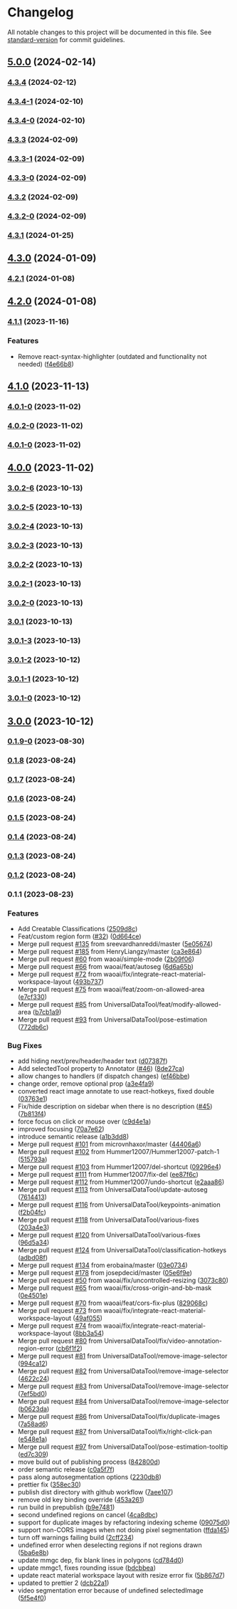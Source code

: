 # Changelog

All notable changes to this project will be documented in this file. See [standard-version](https://github.com/conventional-changelog/standard-version) for commit guidelines.

## [5.0.0](https://github.com/starwit/react-image-annotate/compare/4.3.4...5.0.0) (2024-02-14)

### [4.3.4](https://github.com/starwit/react-image-annotate/compare/4.3.4-1...4.3.4) (2024-02-12)

### [4.3.4-1](https://github.com/starwit/react-image-annotate/compare/4.3.4-0...4.3.4-1) (2024-02-10)

### [4.3.4-0](https://github.com/starwit/react-image-annotate/compare/4.3.3...4.3.4-0) (2024-02-10)

### [4.3.3](https://github.com/starwit/react-image-annotate/compare/4.3.3-1...4.3.3) (2024-02-09)

### [4.3.3-1](https://github.com/starwit/react-image-annotate/compare/4.3.3-0...4.3.3-1) (2024-02-09)

### [4.3.3-0](https://github.com/starwit/react-image-annotate/compare/4.3.2...4.3.3-0) (2024-02-09)

### [4.3.2](https://github.com/starwit/react-image-annotate/compare/4.3.2-0...4.3.2) (2024-02-09)

### [4.3.2-0](https://github.com/starwit/react-image-annotate/compare/4.3.1...4.3.2-0) (2024-02-09)

### [4.3.1](https://github.com/starwit/react-image-annotate/compare/4.3.0...4.3.1) (2024-01-25)

## [4.3.0](https://github.com/starwit/react-image-annotate/compare/4.2.1...4.3.0) (2024-01-09)

### [4.2.1](https://github.com/starwit/react-image-annotate/compare/4.2.0...4.2.1) (2024-01-08)

## [4.2.0](https://github.com/starwit/react-image-annotate/compare/4.1.1...4.2.0) (2024-01-08)

### [4.1.1](https://github.com/starwit/react-image-annotate/compare/4.1.0...4.1.1) (2023-11-16)


### Features

* Remove react-syntax-highlighter (outdated and functionality not needed) ([f4e66b8](https://github.com/starwit/react-image-annotate/commit/f4e66b8ded0c60e82b5decaa9e4df9c87b4ef014))

## [4.1.0](https://github.com/starwit/react-image-annotate/compare/4.0.2-0...4.1.0) (2023-11-13)

### [4.0.1-0](https://github.com/starwit/react-image-annotate/compare/4.0.0...4.0.1-0) (2023-11-02)

### [4.0.2-0](https://github.com/starwit/react-image-annotate/compare/4.0.0...4.0.2-0) (2023-11-02)

### [4.0.1-0](https://github.com/starwit/react-image-annotate/compare/4.0.0...4.0.1-0) (2023-11-02)

## [4.0.0](https://github.com/starwit/react-image-annotate/compare/3.0.2-6...4.0.0) (2023-11-02)

### [3.0.2-6](https://github.com/starwit/react-image-annotate/compare/3.0.2-5...3.0.2-6) (2023-10-13)

### [3.0.2-5](https://github.com/starwit/react-image-annotate/compare/3.0.2-4...3.0.2-5) (2023-10-13)

### [3.0.2-4](https://github.com/starwit/react-image-annotate/compare/3.0.2-3...3.0.2-4) (2023-10-13)

### [3.0.2-3](https://github.com/starwit/react-image-annotate/compare/3.0.2-2...3.0.2-3) (2023-10-13)

### [3.0.2-2](https://github.com/starwit/react-image-annotate/compare/3.0.2-1...3.0.2-2) (2023-10-13)

### [3.0.2-1](https://github.com/starwit/react-image-annotate/compare/3.0.2-0...3.0.2-1) (2023-10-13)

### [3.0.2-0](https://github.com/starwit/react-image-annotate/compare/3.0.1...3.0.2-0) (2023-10-13)

### [3.0.1](https://github.com/starwit/react-image-annotate/compare/3.0.1-3...3.0.1) (2023-10-13)

### [3.0.1-3](https://github.com/starwit/react-image-annotate/compare/3.0.1-2...3.0.1-3) (2023-10-13)

### [3.0.1-2](https://github.com/starwit/react-image-annotate/compare/3.0.1-1...3.0.1-2) (2023-10-12)

### [3.0.1-1](https://github.com/starwit/react-image-annotate/compare/3.0.1-0...3.0.1-1) (2023-10-12)

### [3.0.1-0](https://github.com/starwit/react-image-annotate/compare/3.0.0...3.0.1-0) (2023-10-12)

## [3.0.0](https://github.com/starwit/react-image-annotate/compare/0.1.9-0...3.0.0) (2023-10-12)

### [0.1.9-0](https://github.com/starwit/react-image-annotate/compare/0.1.8...0.1.9-0) (2023-08-30)

### [0.1.8](https://github.com/starwit/react-image-annotate/compare/0.1.7...0.1.8) (2023-08-24)

### [0.1.7](https://github.com/starwit/react-image-annotate/compare/0.1.6...0.1.7) (2023-08-24)

### [0.1.6](https://github.com/starwit/react-image-annotate/compare/0.1.5...0.1.6) (2023-08-24)

### [0.1.5](https://github.com/starwit/react-image-annotate/compare/0.1.4...0.1.5) (2023-08-24)

### [0.1.4](https://github.com/starwit/react-image-annotate/compare/0.1.3...0.1.4) (2023-08-24)

### [0.1.3](https://github.com/starwit/react-image-annotate/compare/0.1.2...0.1.3) (2023-08-24)

### [0.1.2](https://github.com/starwit/react-image-annotate/compare/0.1.1...0.1.2) (2023-08-24)

### 0.1.1 (2023-08-23)


### Features

* Add Creatable Classifications ([2509d8c](https://github.com/starwit/react-image-annotate/commit/2509d8cf677e1cdc548a89e7f1ce826c63da4156))
* Feat/custom region form ([#32](https://github.com/starwit/react-image-annotate/issues/32)) ([0d664ce](https://github.com/starwit/react-image-annotate/commit/0d664cee0e4f1378a05cda09fbc1e99e3c02b24a))
* Merge pull request [#135](https://github.com/starwit/react-image-annotate/issues/135) from sreevardhanreddi/master ([5e05674](https://github.com/starwit/react-image-annotate/commit/5e056743bb756e9fc3af4dce7070c4e948af69f4))
* Merge pull request [#185](https://github.com/starwit/react-image-annotate/issues/185) from HenryLiangzy/master ([ca3e864](https://github.com/starwit/react-image-annotate/commit/ca3e864326c14413e0a4df2544b5c1ecdccac987))
* Merge pull request [#60](https://github.com/starwit/react-image-annotate/issues/60) from waoai/simple-mode ([2b09f06](https://github.com/starwit/react-image-annotate/commit/2b09f06b81b812d05a4a8ca43dc1bdeb1f2abedf))
* Merge pull request [#66](https://github.com/starwit/react-image-annotate/issues/66) from waoai/feat/autoseg ([6d6a65b](https://github.com/starwit/react-image-annotate/commit/6d6a65bbef9d0b60989cf42faea396bd7ce18e34))
* Merge pull request [#72](https://github.com/starwit/react-image-annotate/issues/72) from waoai/fix/integrate-react-material-workspace-layout ([493b737](https://github.com/starwit/react-image-annotate/commit/493b737cf05e931aad159f5a102328d3548025c9))
* Merge pull request [#75](https://github.com/starwit/react-image-annotate/issues/75) from waoai/feat/zoom-on-allowed-area ([e7cf330](https://github.com/starwit/react-image-annotate/commit/e7cf330213aa1a28ed76a56eb1ca46d9d83113cf))
* Merge pull request [#85](https://github.com/starwit/react-image-annotate/issues/85) from UniversalDataTool/feat/modify-allowed-area ([b7cb1a9](https://github.com/starwit/react-image-annotate/commit/b7cb1a958ad267dcae34a35de5fdf685e6158477))
* Merge pull request [#93](https://github.com/starwit/react-image-annotate/issues/93) from UniversalDataTool/pose-estimation ([772db6c](https://github.com/starwit/react-image-annotate/commit/772db6cb122787e25c342ee56c20da3a9133f2b9))


### Bug Fixes

* add hiding next/prev/header/header text ([d07387f](https://github.com/starwit/react-image-annotate/commit/d07387f71b9b0dd4bc4ac6550886b256b94c3cac))
* Add selectedTool property to Annotator ([#46](https://github.com/starwit/react-image-annotate/issues/46)) ([8de27ca](https://github.com/starwit/react-image-annotate/commit/8de27ca5b48cbb348e4c3f6f15790d91c54c9f5b))
* allow changes to handlers (if dispatch changes) ([ef46bbe](https://github.com/starwit/react-image-annotate/commit/ef46bbecd07f9c50b75b5d9446615ccce69ab767))
* change order, remove optional prop ([a3e4fa9](https://github.com/starwit/react-image-annotate/commit/a3e4fa9e8df7e2b11475310d9e0b829666686264))
* converted react image annotate to use react-hotkeys, fixed double ([03763e1](https://github.com/starwit/react-image-annotate/commit/03763e1ecce28ed7013d87e6f29b5b925fcf3bac))
* Fix/hide description on sidebar when there is no description ([#45](https://github.com/starwit/react-image-annotate/issues/45)) ([7b813f4](https://github.com/starwit/react-image-annotate/commit/7b813f4ef97a25411dd24ada34c5f74da2af0fa0))
* force focus on click or mouse over ([c9d4e1a](https://github.com/starwit/react-image-annotate/commit/c9d4e1a79246c72d2a5cb53c006e36b7c5a29588))
* improved focusing ([70a7e62](https://github.com/starwit/react-image-annotate/commit/70a7e62f57e71da569642bc86ad21125a9b1f07a))
* introduce semantic release ([a1b3dd8](https://github.com/starwit/react-image-annotate/commit/a1b3dd836e28c0e8b30061cd344069647d60f377))
* Merge pull request [#101](https://github.com/starwit/react-image-annotate/issues/101) from microvnhaxor/master ([44406a6](https://github.com/starwit/react-image-annotate/commit/44406a6eb59f974c978f8c0f899244684e821631))
* Merge pull request [#102](https://github.com/starwit/react-image-annotate/issues/102) from Hummer12007/Hummer12007-patch-1 ([515793a](https://github.com/starwit/react-image-annotate/commit/515793aeee605553155176d6dcbf736fa8c5d1e1))
* Merge pull request [#103](https://github.com/starwit/react-image-annotate/issues/103) from Hummer12007/del-shortcut ([09296e4](https://github.com/starwit/react-image-annotate/commit/09296e48cf1524a8c63b083dc7d2d9cf5f2ff943))
* Merge pull request [#111](https://github.com/starwit/react-image-annotate/issues/111) from Hummer12007/fix-del ([ee87f6c](https://github.com/starwit/react-image-annotate/commit/ee87f6cb009d5a27ea1e696b4de798cae4c88aa8))
* Merge pull request [#112](https://github.com/starwit/react-image-annotate/issues/112) from Hummer12007/undo-shortcut ([e2aaa86](https://github.com/starwit/react-image-annotate/commit/e2aaa86ceb6bda0ce1e5240ede95e0a5dafeeadb))
* Merge pull request [#113](https://github.com/starwit/react-image-annotate/issues/113) from UniversalDataTool/update-autoseg ([7614413](https://github.com/starwit/react-image-annotate/commit/7614413538243eb8b8d11fe0d175afe21467cf30))
* Merge pull request [#116](https://github.com/starwit/react-image-annotate/issues/116) from UniversalDataTool/keypoints-animation ([f2b04fc](https://github.com/starwit/react-image-annotate/commit/f2b04fc50fe7805510c89cf85e88fc2361ca09c2))
* Merge pull request [#118](https://github.com/starwit/react-image-annotate/issues/118) from UniversalDataTool/various-fixes ([203a4e3](https://github.com/starwit/react-image-annotate/commit/203a4e3b258a399ddeb0da163f24b58432ee1c83))
* Merge pull request [#120](https://github.com/starwit/react-image-annotate/issues/120) from UniversalDataTool/various-fixes ([96d5a34](https://github.com/starwit/react-image-annotate/commit/96d5a34f1feb7e5c69a51df1cf3efb20502ed3c9))
* Merge pull request [#124](https://github.com/starwit/react-image-annotate/issues/124) from UniversalDataTool/classification-hotkeys ([adbd08f](https://github.com/starwit/react-image-annotate/commit/adbd08f895fb1c2e84d487a0efaf704f2423d158))
* Merge pull request [#134](https://github.com/starwit/react-image-annotate/issues/134) from erobaina/master ([03e0734](https://github.com/starwit/react-image-annotate/commit/03e07343a76b8b313217853e73091c69a5711bd8))
* Merge pull request [#178](https://github.com/starwit/react-image-annotate/issues/178) from josepdecid/master ([05e6f9e](https://github.com/starwit/react-image-annotate/commit/05e6f9ef17a5927f8760368479f04ae0cc4e7f91))
* Merge pull request [#50](https://github.com/starwit/react-image-annotate/issues/50) from waoai/fix/uncontrolled-resizing ([3073c80](https://github.com/starwit/react-image-annotate/commit/3073c80ec3fccdd50e07042b073495d5299247b4))
* Merge pull request [#65](https://github.com/starwit/react-image-annotate/issues/65) from waoai/fix/cross-origin-and-bb-mask ([0e4501e](https://github.com/starwit/react-image-annotate/commit/0e4501e1c530ba65259c0e36db30807df1dcf7d4))
* Merge pull request [#70](https://github.com/starwit/react-image-annotate/issues/70) from waoai/feat/cors-fix-plus ([829068c](https://github.com/starwit/react-image-annotate/commit/829068c9641d0774116ba2461ed7dbe5db6a234b))
* Merge pull request [#73](https://github.com/starwit/react-image-annotate/issues/73) from waoai/fix/integrate-react-material-workspace-layout ([49af055](https://github.com/starwit/react-image-annotate/commit/49af05564fca2c3cb1b94f0fd47afa071a1953c0))
* Merge pull request [#74](https://github.com/starwit/react-image-annotate/issues/74) from waoai/fix/integrate-react-material-workspace-layout ([8bb3a54](https://github.com/starwit/react-image-annotate/commit/8bb3a54f5345b964e83c9693a62bb3e0521cc09f))
* Merge pull request [#80](https://github.com/starwit/react-image-annotate/issues/80) from UniversalDataTool/fix/video-annotation-region-error ([cb6f1f2](https://github.com/starwit/react-image-annotate/commit/cb6f1f2731fdf324594a92c57054dc7e351243c6))
* Merge pull request [#81](https://github.com/starwit/react-image-annotate/issues/81) from UniversalDataTool/remove-image-selector ([994ca12](https://github.com/starwit/react-image-annotate/commit/994ca12b74734cab17ff3aa8d2b4b259a24e6296))
* Merge pull request [#82](https://github.com/starwit/react-image-annotate/issues/82) from UniversalDataTool/remove-image-selector ([4622c24](https://github.com/starwit/react-image-annotate/commit/4622c248cbc02ed0d897bc13c571119586e69beb))
* Merge pull request [#83](https://github.com/starwit/react-image-annotate/issues/83) from UniversalDataTool/remove-image-selector ([7ef5bd0](https://github.com/starwit/react-image-annotate/commit/7ef5bd0bbb96424bc0fb242e6b8cce037693a104))
* Merge pull request [#84](https://github.com/starwit/react-image-annotate/issues/84) from UniversalDataTool/remove-image-selector ([b0623da](https://github.com/starwit/react-image-annotate/commit/b0623daa629ef458c5467d75011b1c8db69e8551))
* Merge pull request [#86](https://github.com/starwit/react-image-annotate/issues/86) from UniversalDataTool/fix/duplicate-images ([7a58ad6](https://github.com/starwit/react-image-annotate/commit/7a58ad6daa035c874a6769414b89a6794a94577a))
* Merge pull request [#87](https://github.com/starwit/react-image-annotate/issues/87) from UniversalDataTool/fix/right-click-pan ([e548e1a](https://github.com/starwit/react-image-annotate/commit/e548e1a78cdb8d72f52fab05516cfab517577093))
* Merge pull request [#97](https://github.com/starwit/react-image-annotate/issues/97) from UniversalDataTool/pose-estimation-tooltip ([ed7c309](https://github.com/starwit/react-image-annotate/commit/ed7c30961655530e9746c9f342a97a72731b45b4))
* move build out of publishing process ([842800d](https://github.com/starwit/react-image-annotate/commit/842800d77b7e3dc2e9234c450d19e4b36c523ac1))
* order semantic release ([c0a5f7f](https://github.com/starwit/react-image-annotate/commit/c0a5f7f9d9abad57d1b3da8fb0a14692618b1eb1))
* pass along autosegmentation options ([2230db8](https://github.com/starwit/react-image-annotate/commit/2230db801622f8906af2c99e8090c1bd225b3205))
* prettier fix ([358ec30](https://github.com/starwit/react-image-annotate/commit/358ec30f87c22221feb33e97ac9d1b86582ca8cc))
* publish dist directory with github workflow ([7aee107](https://github.com/starwit/react-image-annotate/commit/7aee107e0f186b8a82b538a2250540fb6c69aaf6))
* remove old key binding override ([453a261](https://github.com/starwit/react-image-annotate/commit/453a2613406b8b12a8ce6c428d6c558edc68f4fb))
* run build in prepublish ([b9e7481](https://github.com/starwit/react-image-annotate/commit/b9e74819224606eeae17d448dfbe2e7be9b49b17))
* second undefined regions on cancel ([4ca8dbc](https://github.com/starwit/react-image-annotate/commit/4ca8dbc9687efd6bae3d01766df0780423f60d7f))
* support for duplicate images by refactoring indexing scheme ([09075d0](https://github.com/starwit/react-image-annotate/commit/09075d0f7c70b4198e503a5cbfc89f5c1431e321))
* support non-CORS images when not doing pixel segmentation ([ffda145](https://github.com/starwit/react-image-annotate/commit/ffda1457e7d1d46429d8cb3550386c3207d1eaa5))
* turn off warnings failing build ([2cff234](https://github.com/starwit/react-image-annotate/commit/2cff2349e634d00cb3905a3771f7a8428faf4e91))
* undefined error when deselecting regions if not regions drawn ([5ba6e8b](https://github.com/starwit/react-image-annotate/commit/5ba6e8b2ded0031c24d883bee4b2dc02c79230d3))
* update mmgc dep, fix blank lines in polygons ([cd784d0](https://github.com/starwit/react-image-annotate/commit/cd784d0253555b2b5dfdc6f66fd8d0614b17a6a0))
* update mmgc1, fixes rounding issue ([bdcbbea](https://github.com/starwit/react-image-annotate/commit/bdcbbeac1be664c217a9df6bdd36fd02efd8837d))
* update react material workspace layout with resize error fix ([5b867d7](https://github.com/starwit/react-image-annotate/commit/5b867d7d8f2808aa8bb692199863f7624459e348))
* updated to prettier 2 ([dcb22a1](https://github.com/starwit/react-image-annotate/commit/dcb22a11ca7efeda7b5fa6ef6cc46fb98d5c153d))
* video segmentation error because of undefined selectedImage ([5f5e4f0](https://github.com/starwit/react-image-annotate/commit/5f5e4f020851d5154207a341fd5ff106d1191945))
